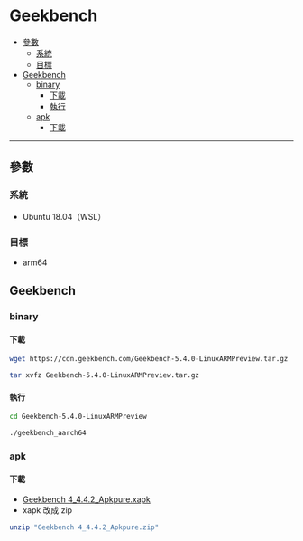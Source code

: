 # Geekbench

<!-- vim-markdown-toc GFM -->

* [參數](#參數)
    - [系統](#系統)
    - [目標](#目標)
* [Geekbench](#geekbench)
    - [binary](#binary)
        + [下載](#下載)
        + [執行](#執行)
    - [apk](#apk)
        + [下載](#下載-1)

<!-- vim-markdown-toc -->

---

## 參數

### 系統

-   Ubuntu 18.04（WSL）

### 目標

-   arm64

## Geekbench

### binary

#### 下載

```zsh
wget https://cdn.geekbench.com/Geekbench-5.4.0-LinuxARMPreview.tar.gz

tar xvfz Geekbench-5.4.0-LinuxARMPreview.tar.gz
```

#### 執行

```zsh
cd Geekbench-5.4.0-LinuxARMPreview

./geekbench_aarch64
```

### apk

#### 下載

-   [Geekbench 4_4.4.2_Apkpure.xapk](https://m.apkpure.com/tw/geekbench-4/com.primatelabs.geekbench/download?from=details)
-   xapk 改成 zip

```zsh
unzip "Geekbench 4_4.4.2_Apkpure.zip"
```
